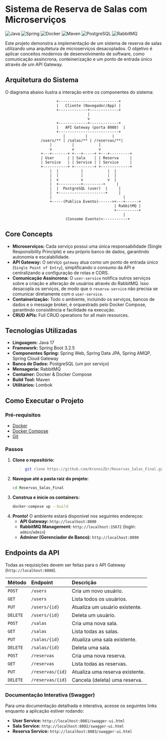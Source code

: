 # Sistema de Reserva de Salas com Microserviços

![Java](https://img.shields.io/badge/Java-17-blue.svg)
![Spring](https://img.shields.io/badge/Spring_Boot-3.2.5-green.svg)
![Docker](https://img.shields.io/badge/Docker-blue.svg)
![Maven](https://img.shields.io/badge/Maven-red.svg)
![PostgreSQL](https://img.shields.io/badge/PostgreSQL-blue.svg)
![RabbitMQ](https://img.shields.io/badge/RabbitMQ-orange.svg)

Este projeto demonstra a implementação de um sistema de reserva de salas utilizando uma arquitetura de microserviços desacoplados. O objetivo é aplicar conceitos modernos de desenvolvimento de software, como comunicação assíncrona, conteinerização e um ponto de entrada único através de um API Gateway.

## Arquitetura do Sistema

O diagrama abaixo ilustra a interação entre os componentes do sistema:
```
                       +---------------------------+
                       |   Cliente (Navegador/App) |
                       +-------------+-------------+
                                     |
                                     v
                       +-------------+-------------+
                       |   API Gateway (porta 8080)  |
                       +---------------------------+
                          |         |           |
                /users/** | /salas/** | /reservas/**|
                    |         |           |
                    v         v           v
                +---+-------+ +---+-----+ +---+---------+
                | User      | | Sala    | | Reserva     |
                | Service   | | Service | | Service     |
                +-----------+ +---------+ +-------------+
                    |  |          |           |  |
                    |  |          |           |  |
                    |  v          v           v  |
                    |  +----------+---------+     |
                    |  |  PostgreSQL (user)  |     |
                    |  +---------------------+     |
                    |                                |
                    +-----(Publica Evento)------>+---+------+
                                                 | RabbitMQ |
                                                 +----------+
                                                     |
                           (Consome Evento)<-----------+
```
## Core Concepts

* **Microserviços:** Cada serviço possui uma única responsabilidade (Single Responsibility Principle) e seu próprio banco de dados, garantindo autonomia e escalabilidade.
* **API Gateway:** O serviço `gateway` atua como um ponto de entrada único (`Single Point of Entry`), simplificando o consumo da API e centralizando a configuração de rotas e CORS.
* **Comunicação Assíncrona:** O `user-service` notifica outros serviços sobre a criação e alteração de usuários através do RabbitMQ. Isso desacopla os serviços, de modo que o `reserva-service` não precisa se comunicar diretamente com o `user-service`.
* **Containerização:** Todo o ambiente, incluindo os serviços, bancos de dados e o message broker, é orquestrado pelo Docker Compose, garantindo consistência e facilidade na execução.
* **CRUD APIs:** Full CRUD operations for all main resources.

## Tecnologias Utilizadas

* **Linguagem:** Java 17
* **Framework:** Spring Boot 3.2.5
* **Componentes Spring:** Spring Web, Spring Data JPA, Spring AMQP, Spring Cloud Gateway
* **Banco de Dados:** PostgreSQL (um por serviço)
* **Mensageria:** RabbitMQ
* **Container:** Docker & Docker Compose
* **Build Tool:** Maven
* **Utilitários:** Lombok

## Como Executar o Projeto

### Pré-requisitos
* [Docker](https://www.docker.com/get-started)
* [Docker Compose](https://docs.docker.com/compose/install/)
* [Git](https://git-scm.com/)

### Passos
1.  **Clone o repositório:**
    >```sh
    >git clone https://github.com/KronosZbr/Reservas_Salas_Final.git
    >```
2.  **Navegue até a pasta raiz do projeto:**
    ```sh
    cd Reservas_Salas_Final
    ```
3.  **Construa e inicie os containers:**
    ```sh
    docker-compose up --build
    ```
4.  **Pronto!** O ambiente estará disponível nos seguintes endereços:
    * **API Gateway:** `http://localhost:8080`
    * **RabbitMQ Management:** `http://localhost:15672` (login: `admin`/`admin`)
    * **Adminer (Gerenciador de Banco):** `http://localhost:8090`

## Endpoints da API

Todas as requisições devem ser feitas para o API Gateway (`http://localhost:8080`).

| Método   | Endpoint                  | Descrição                           |
| :------- | :------------------------ | :---------------------------------- |
| `POST`   | `/users`                  | Cria um novo usuário.               |
| `GET`    | `/users`                  | Lista todos os usuários.            |
| `PUT`    | `/users/{id}`             | Atualiza um usuário existente.      |
| `DELETE` | `/users/{id}`             | Deleta um usuário.                  |
| `POST`   | `/salas`                  | Cria uma nova sala.                 |
| `GET`    | `/salas`                  | Lista todas as salas.               |
| `PUT`    | `/salas/{id}`             | Atualiza uma sala existente.        |
| `DELETE` | `/salas/{id}`             | Deleta uma sala.                    |
| `POST`   | `/reservas`               | Cria uma nova reserva.              |
| `GET`    | `/reservas`               | Lista todas as reservas.            |
| `PUT`    | `/reservas/{id}`          | Atualiza uma reserva existente.     |
| `DELETE` | `/reservas/{id}`          | Cancela (deleta) uma reserva.       |

### Documentação Interativa (Swagger)
Para uma documentação detalhada e interativa, acesse os seguintes links enquanto a aplicação estiver rodando:
* **User Service:** `http://localhost:8081/swagger-ui.html`
* **Sala Service:** `http://localhost:8082/swagger-ui.html`
* **Reserva Service:** `http://localhost:8083/swagger-ui.html`
